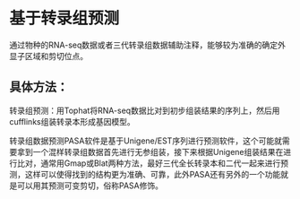 # 基于转录组预测

通过物种的RNA-seq数据或者三代转录组数据辅助注释，能够较为准确的确定外显子区域和剪切位点。

## 具体方法：

转录组预测：用Tophat将RNA-seq数据比对到初步组装结果的序列上，然后用cufflinks组装转录本形成基因模型。

转录组数据预测PASA软件是基于Unigene/EST序列进行预测软件，这个可能就需要拿到一个混样转录组数据首先进行无参组装，接下来根据Unigene组装结果在进行比对，通常用Gmap或Blat两种方法，最好三代全长转录本和二代一起来进行预测，这样可以使得找到的结构更为准确、可靠，此外PASA还有另外的一个功能就是可以用其预测可变剪切，俗称PASA修饰。

 